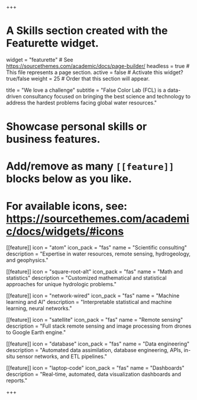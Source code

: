 +++
# A Skills section created with the Featurette widget.
widget = "featurette"  # See https://sourcethemes.com/academic/docs/page-builder/
headless = true  # This file represents a page section.
active = false  # Activate this widget? true/false
weight = 25  # Order that this section will appear.

title = "We love a challenge"
subtitle = "False Color Lab (FCL) is a data-driven consultancy focused on bringing the best science and technology to address the hardest problems facing global water resources."

# Showcase personal skills or business features.
# 
# Add/remove as many `[[feature]]` blocks below as you like.
# 
# For available icons, see: https://sourcethemes.com/academic/docs/widgets/#icons


[[feature]]
  icon = "atom"
  icon_pack = "fas"
  name = "Scientific consulting"
  description = "Expertise in water resources, remote sensing, hydrogeology, and geophysics."


[[feature]]
  icon = "square-root-alt"
  icon_pack = "fas"
  name = "Math and statistics"
  description = "Customized mathematical and statistical approaches for unique hydrologic problems." 


[[feature]]
  icon = "network-wired"
  icon_pack = "fas"
  name = "Machine learning and AI"
  description = "Interpretable statistical and machine learning, neural networks."
  

[[feature]]
  icon = "satellite"
  icon_pack = "fas"
  name = "Remote sensing"
  description = "Full stack remote sensing and image processing from drones to Google Earth engine."
  
[[feature]]
  icon = "database"
  icon_pack = "fas"
  name = "Data engineering"
  description = "Automated data assimilation, database engineering, APIs, in-situ sensor networks, and ETL pipelines."  


[[feature]]
  icon = "laptop-code"
  icon_pack = "fas"
  name = "Dashboards"
  description = "Real-time, automated, data visualization dashboards and reports."  

 
+++
